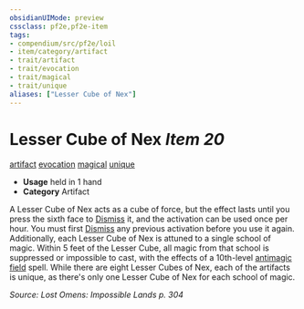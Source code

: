 ```yaml
---
obsidianUIMode: preview
cssclass: pf2e,pf2e-item
tags:
- compendium/src/pf2e/loil
- item/category/artifact
- trait/artifact
- trait/evocation
- trait/magical
- trait/unique
aliases: ["Lesser Cube of Nex"]
---
```

# Lesser Cube of Nex *Item 20*  
[artifact](../../../rules/traits/artifact-gmg.md)  [evocation](../../../rules/traits/evocation.md)  [magical](../../../rules/traits/magical.md)  [unique](../../../rules/traits/unique.md)  

- **Usage** held in 1 hand
- **Category** Artifact

A Lesser Cube of Nex acts as a cube of force, but the effect lasts until you press the sixth face to [Dismiss](../../../rules/actions/dismiss.md) it, and the activation can be used once per hour. You must first [Dismiss](../../../rules/actions/dismiss.md) any previous activation before you use it again. Additionally, each Lesser Cube of Nex is attuned to a single school of magic. Within 5 feet of the Lesser Cube, all magic from that school is suppressed or impossible to cast, with the effects of a 10th-level [antimagic field](../../spells/antimagic-field.md) spell. While there are eight Lesser Cubes of Nex, each of the artifacts is unique, as there's only one Lesser Cube of Nex for each school of magic.

*Source: Lost Omens: Impossible Lands p. 304*